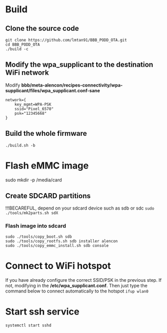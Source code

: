 # Build
## Clone the source code
```
git clone https://github.com/lmtan91/BBB_PODD_OTA.git
cd BBB_PODD_OTA
./build -c
```
## Modify the wpa_supplicant to the destination WiFi network
Modify **bbb/meta-alencon/recipes-connectivity/wpa-supplicant/files/wpa_supplicant.conf-sane**
```
network={
    key_mgmt=WPA-PSK
    ssid="Pixel_6570"
    psk="12345668"
}
```
## Build the whole firmware
`./build.sh -b`

# Flash eMMC image
sudo mkdir -p /media/card

## Create SDCARD partitions
!!!BECAREFUL, depend on your sdcard device such as sdb or sdc
`sudo ./tools/mk2parts.sh sdX`

### Flash image into sdcard
```
sudo ./tools/copy_boot.sh sdb
sudo ./tools/copy_rootfs.sh sdb installer alencon
sudo ./tools/copy_emmc_install.sh sdb console
```

# Connect to WiFi hotspot
If you have already configure the correct SSID/PSK in the previous step. If not, modifying in the **/etc/wpa_supplicant.conf**. Then just type the command below to connect automatically to the hotspot
`ifup wlan0`

# Start ssh service
`systemctl start sshd`
